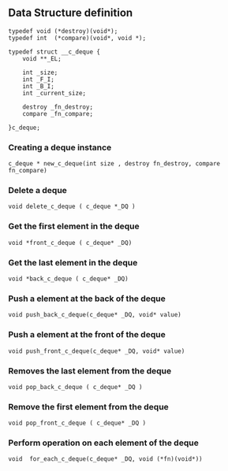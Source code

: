 ## Data Structure definition ##
```
typedef void (*destroy)(void*);
typedef int  (*compare)(void*, void *);

typedef struct __c_deque {
	void **_EL;

	int _size;
	int _F_I;
	int _B_I;
	int _current_size;

	destroy _fn_destroy;
	compare _fn_compare;
	
}c_deque;
```

### Creating a deque instance ###
```
c_deque * new_c_deque(int size , destroy fn_destroy, compare fn_compare)
```

### Delete a deque ###
```
void delete_c_deque ( c_deque *_DQ ) 
```

### Get the first element in the deque ###
```
void *front_c_deque ( c_deque* _DQ)
```

### Get the last element in the deque ###
```
void *back_c_deque ( c_deque* _DQ)
```

### Push a element at the back of the deque ###
```
void push_back_c_deque(c_deque* _DQ, void* value) 
```

### Push a element at the front of the deque ###
```
void push_front_c_deque(c_deque* _DQ, void* value) 
```

### Removes the last element from the deque ###
```
void pop_back_c_deque ( c_deque* _DQ )
```

### Remove the first element from the deque ###
```
void pop_front_c_deque ( c_deque* _DQ )
```

### Perform operation on each element of the deque ###
```
void  for_each_c_deque(c_deque* _DQ, void (*fn)(void*))
```